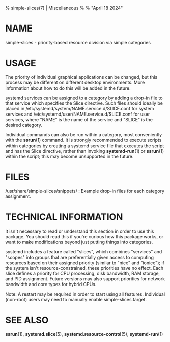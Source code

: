 % simple-slices(7) | Miscellaneous
%
% "April 18 2024"

# NAME

simple-slices - priority-based resource division via simple categories

# USAGE

The priority of individual graphical applications can be changed, but this process may be different on different desktop environments. More information about how to do this will be added in the future.

systemd services can be assigned to a category by adding a drop-in file to that service which specifies the Slice directive. Such files should ideally be placed in /etc/systemd/system/NAME.service.d/SLICE.conf for system services and /etc/systemd/user/NAME.service.d/SLICE.conf for user services, where "NAME" is the name of the service and "SLICE" is the desired category.

Individual commands can also be run within a category, most conveniently with the **ssrun**(1) command. It is strongly recommended to execute scripts within categories by creating a systemd service file that executes the script and has the Slice directive, rather than invoking **systemd-run**(1) or **ssrun**(1) within the script; this may become unsupported in the future.

# FILES

/usr/share/simple-slices/snippets/
:   Example drop-in files for each category assignment.

# TECHNICAL INFORMATION

It isn't necessary to read or understand this section in order to use this package. You should read this if you're curious how this package works, or want to make modifications beyond just putting things into categories.

systemd includes a feature called "slices", which combines "services" and "scopes" into groups that are preferentially given access to computing resources based on their assigned priority (similar to "nice" and "ionice"); if the system isn't resource-constrained, these priorities have no effect. Each slice defines a priority for CPU processing, disk bandwidth, RAM storage, and PID assignment. Future versions may also support priorities for network bandwidth and core types for hybrid CPUs.

Note: A restart may be required in order to start using all features. Individual (non-root) users may need to manually enable simple-slices.target.

# SEE ALSO

**ssrun**(1), **systemd.slice**(5), **systemd.resource-control**(5), **systemd-run**(1)
